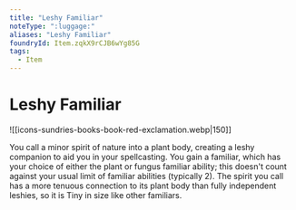 ```yaml
---
title: "Leshy Familiar"
noteType: ":luggage:"
aliases: "Leshy Familiar"
foundryId: Item.zqkX9rCJB6wYg85G
tags:
  - Item
---
```


# Leshy Familiar
![[icons-sundries-books-book-red-exclamation.webp|150]]

You call a minor spirit of nature into a plant body, creating a leshy companion to aid you in your spellcasting. You gain a familiar, which has your choice of either the plant or fungus familiar ability; this doesn't count against your usual limit of familiar abilities (typically 2). The spirit you call has a more tenuous connection to its plant body than fully independent leshies, so it is Tiny in size like other familiars.
